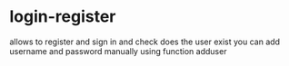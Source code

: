 # login-register
allows to register and sign in and check does the user exist 
you can add username and password manually using function adduser 
